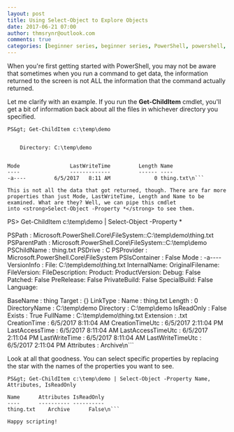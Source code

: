```yaml
---
layout: post
title: Using Select-Object to Explore Objects
date: 2017-06-21 07:00
author: thmsrynr@outlook.com
comments: true
categories: [beginner series, beginner series, PowerShell, powershell, select-object, working with objects]
---
```

When you're first getting started with PowerShell, you may not be aware that sometimes when you run a command to get data, the information returned to the screen is not ALL the information that the command actually returned.

<!--more-->

Let me clarify with an example. If you run the <strong>Get-ChildItem</strong> cmdlet, you'll get a bit of information back about all the files in whichever directory you specified.

```
PS&gt; Get-ChildItem c:\temp\demo


    Directory: C:\temp\demo


Mode                LastWriteTime         Length Name
----                -------------         ------ ----
-a----         6/5/2017   8:11 AM              0 thing.txt\n```

This is not all the data that got returned, though. There are far more properties than just Mode, LastWriteTime, Length and Name to be examined. What are they? Well, we can pipe this cmdlet into <strong>Select-Object -Property *</strong> to see them.

```
PS&gt; Get-ChildItem c:\temp\demo | Select-Object -Property *


PSPath            : Microsoft.PowerShell.Core\FileSystem::C:\temp\demo\thing.txt
PSParentPath      : Microsoft.PowerShell.Core\FileSystem::C:\temp\demo
PSChildName       : thing.txt
PSDrive           : C
PSProvider        : Microsoft.PowerShell.Core\FileSystem
PSIsContainer     : False
Mode              : -a----
VersionInfo       : File:             C:\temp\demo\thing.txt
                    InternalName:
                    OriginalFilename:
                    FileVersion:
                    FileDescription:
                    Product:
                    ProductVersion:
                    Debug:            False
                    Patched:          False
                    PreRelease:       False
                    PrivateBuild:     False
                    SpecialBuild:     False
                    Language:

BaseName          : thing
Target            : {}
LinkType          :
Name              : thing.txt
Length            : 0
DirectoryName     : C:\temp\demo
Directory         : C:\temp\demo
IsReadOnly        : False
Exists            : True
FullName          : C:\temp\demo\thing.txt
Extension         : .txt
CreationTime      : 6/5/2017 8:11:04 AM
CreationTimeUtc   : 6/5/2017 2:11:04 PM
LastAccessTime    : 6/5/2017 8:11:04 AM
LastAccessTimeUtc : 6/5/2017 2:11:04 PM
LastWriteTime     : 6/5/2017 8:11:04 AM
LastWriteTimeUtc  : 6/5/2017 2:11:04 PM
Attributes        : Archive\n```

Look at all that goodness. You can select specific properties by replacing the star with the names of the properties you want to see.

```
PS&gt; Get-ChildItem c:\temp\demo | Select-Object -Property Name, Attributes, IsReadOnly

Name      Attributes IsReadOnly
----      ---------- ----------
thing.txt    Archive      False\n```

Happy scripting!
